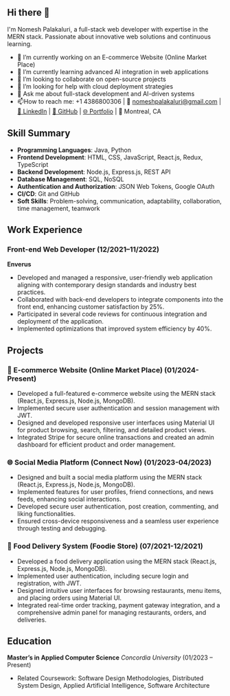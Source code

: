 ## Hi there 👋

I'm Nomesh Palakaluri, a full-stack web developer with expertise in the MERN stack. Passionate about innovative web solutions and continuous learning.

- 🔭 I’m currently working on an E-commerce Website (Online Market Place)
- 🌱 I’m currently learning advanced AI integration in web applications
- 👯 I’m looking to collaborate on open-source projects
- 🤔 I’m looking for help with cloud deployment strategies
- 💬 Ask me about full-stack development and AI-driven systems
- 📫How to reach me: +1 4386800306 | 📧 nomeshpalakaluri@gmail.com | [🔗 LinkedIn](#) | [🐙 GitHub](#) | [🌐 Portfolio](#) | 📍 Montreal, CA

## Skill Summary
- **Programming Languages**: Java, Python
- **Frontend Development**: HTML, CSS, JavaScript, React.js, Redux, TypeScript
- **Backend Development**: Node.js, Express.js, REST API
- **Database Management**: SQL, NoSQL
- **Authentication and Authorization**: JSON Web Tokens, Google OAuth
- **CI/CD**: Git and GitHub
- **Soft Skills**: Problem-solving, communication, adaptability, collaboration, time management, teamwork

## Work Experience
### Front-end Web Developer (12/2021–11/2022)
**Enverus**
- Developed and managed a responsive, user-friendly web application aligning with contemporary design standards and industry best practices.
- Collaborated with back-end developers to integrate components into the front end, enhancing customer satisfaction by 25%.
- Participated in several code reviews for continuous integration and deployment of the application.
- Implemented optimizations that improved system efficiency by 40%.

## Projects
### 🛒 E-commerce Website (Online Market Place) (01/2024-Present)
- Developed a full-featured e-commerce website using the MERN stack (React.js, Express.js, Node.js, MongoDB).
- Implemented secure user authentication and session management with JWT.
- Designed and developed responsive user interfaces using Material UI for product browsing, search, filtering, and detailed product views.
- Integrated Stripe for secure online transactions and created an admin dashboard for efficient product and order management.

### 🌐 Social Media Platform (Connect Now) (01/2023-04/2023)
- Designed and built a social media platform using the MERN stack (React.js, Express.js, Node.js, MongoDB).
- Implemented features for user profiles, friend connections, and news feeds, enhancing social interactions.
- Developed secure user authentication, post creation, commenting, and liking functionalities.
- Ensured cross-device responsiveness and a seamless user experience through testing and debugging.

### 🍲 Food Delivery System (Foodie Store) (07/2021-12/2021)
- Developed a food delivery application using the MERN stack (React.js, Express.js, Node.js, MongoDB).
- Implemented user authentication, including secure login and registration, with JWT.
- Designed intuitive user interfaces for browsing restaurants, menu items, and placing orders using Material UI.
- Integrated real-time order tracking, payment gateway integration, and a comprehensive admin panel for managing restaurants, orders, and deliveries.

## Education
**Master’s in Applied Computer Science**
*Concordia University* (01/2023 – Present)
- Related Coursework: Software Design Methodologies, Distributed System Design, Applied Artificial Intelligence, Software Architecture
